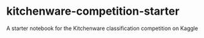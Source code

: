 # kitchenware-competition-starter
A starter notebook for the Kitchenware classification competition on Kaggle
